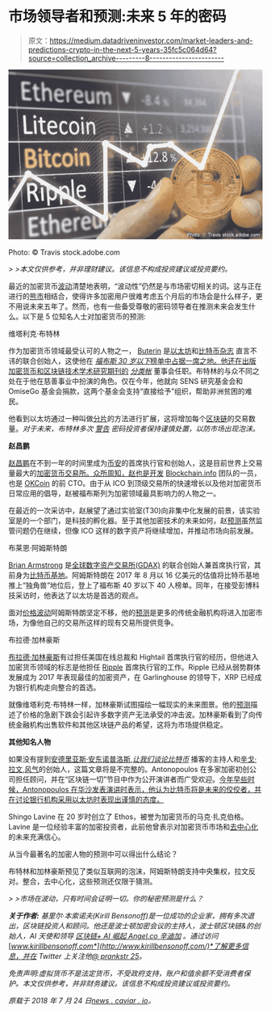# 市场领导者和预测:未来 5 年的密码

> 原文：<https://medium.datadriveninvestor.com/market-leaders-and-predictions-crypto-in-the-next-5-years-35fc5c064d64?source=collection_archive---------8----------------------->

![](img/f2f5a7c215b1768c203a95a5ad7be0b8.png)

Photo: © Travis stock.adobe.com

*> >本文仅供参考，并非理财建议。该信息不构成投资建议或投资要约。*

最近的加密货币[波动](https://www.independent.co.uk/life-style/gadgets-and-tech/news/bitcoin-price-live-updates-latest-cryptocurrency-value-ethereum-ripple-usd-exchange-trading-invest-a8301651.html)清楚地表明，“波动性”仍然是与市场密切相关的词。这与正在进行的[熊市](https://news.caviar.io/crypto-weekly-outlook-week-of-july-1-1cf18599fa46)相结合，使得许多加密用户很难考虑五个月后的市场会是什么样子，更不用说未来五年了。然而，也有一些备受尊敬的密码领导者在推测未来会发生什么。以下是 5 位知名人士对加密货币的预测:

维塔利克·布特林

作为加密货币领域最受认可的人物之一， [Buterin](https://www.linkedin.com/in/vitalik-buterin-267a7450) 是[以太坊](https://ethereum.org/)和[比特币杂志](https://bitcoinmagazine.com/) 直言不讳的联合创始人，这使他在 [*福布斯 30 岁以下*榜单中占据一席之地。他还在出版加密货币和区块链技术学术研究期刊的](https://www.forbes.com/pictures/5a00e16ca7ea436b47b4f295/vitalik-buterin-23/#a01cb982cf26) [*分类帐*](https://ledgerjournal.org/) 董事会任职。布特林的与众不同之处在于他在慈善事业中扮演的角色。仅在今年，他就向 SENS 研究基金会和 OmiseGo 基金会捐款，这两个基金会支持“直接给予”组织，帮助非洲贫困的难民。

他看到以太坊通过一种叫做[分片](https://cointelegraph.com/news/vitalik-buterin-sharding-scaling-improvement-is-coming-to-ethereum-network)的方法进行扩展，这将增加每个[区块链](https://cointelegraph.com/tags/blockchain)的交易数量。*对于未来，布特林多次* [*警告*](https://www.cnbc.com/2018/02/19/ethereum-creator-vitalik-buterin-warns-about-cryptocurrency-investment.html) *密码投资者保持谨慎处置，以防市场出现泡沫。*

**赵昌鹏**

[赵昌鹏](https://www.linkedin.com/in/cpzhao)在不到一年的时间里成为[币安](https://www.binance.com/login.html)的首席执行官和创始人，这是目前世界上交易量最大的[加密货币交易所。众所周知，赵也是开发](https://cointelegraph.com/news/world-s-largest-crypto-exchange-binance-expects-2018-profits-up-to-1-billion) [Blockchain.info](https://www.blockchain.com/) 团队的一员，也是 [OKCoin](https://www.okcoin.com/) 的前 CTO。由于从 ICO 到顶级交易所的快速增长以及他对加密货币日常应用的倡导，赵被福布斯列为加密领域最具影响力的人物之一。

在最近的一次采访中，赵展望了通过实验室(T30)向非集中化发展的前景，该实验室是的一个部门，是科技的孵化器。至于其他加密技术的未来如何，赵[预测](https://www.newsbtc.com/2018/05/07/binance-ceo-envisions-bright-future-ico-crypto-market/)虽然监管问题仍在继续，但像 ICO 这样的数字资产将继续增加，并推动市场向前发展。

布莱恩·阿姆斯特朗

[Brian Armstrong](https://www.linkedin.com/in/barmstrong/) 是[全球数字资产交易所(GDAX)](https://www.gdax.com/) 的联合创始人兼首席执行官，其前身为[比特币基地](https://www.coinbase.com/)。阿姆斯特朗在 2017 年 8 月以 16 亿美元的估值将比特币基地推上“独角兽”地位后，登上了福布斯 40 岁以下 40 人榜单。同年，在接受彭博科技采访时，他表达了以太坊是首选的观点。

面对[价格波动](http://www.businessinsider.com/bitcoin-price-change-coinbase-pep-talk-2018-6?IR=T)阿姆斯特朗坚定不移，他的[预测](https://www.youtube.com/watch?v=INMU7fZfVDc)是更多的传统金融机构将进入加密市场，为像他自己的交易所这样的现有交易所提供竞争。

布拉德·加林豪斯

[布拉德·加林豪斯](https://www.linkedin.com/in/bradgarlinghouse)有过担任美国在线总裁和 Hightail 首席执行官的经历，但他进入加密货币领域的标志是他担任 [Ripple](https://ripple.com/) 首席执行官的工作。Ripple 已经从弱势群体发展成为 2017 年表现最佳的加密资产，在 Garlinghouse 的领导下，XRP 已经成为银行机构走向整合的首选。

就像维塔利克·布特林一样，加林豪斯试图描绘一幅现实的未来图景。他的[预测](https://cryptocurrencynews.com/daily-news/ripple-news/ripple-brad-garlinghouse/)描述了价格的急剧下跌会引起许多数字资产无法承受的冲击波。加林豪斯看到了向传统金融机构出售软件和其他区块链产品的希望，这将为市场提供稳定。

**其他知名人物**

如果没有提到[安德里亚斯·安东诺普洛斯](https://www.linkedin.com/in/amantonopoulos),[*让我们谈论比特币*](https://letstalkbitcoin.com/) 播客的主持人和[辛戈·拉文](https://www.linkedin.com/in/shingo-lavine),[风气](http://www.ethos.co.za/)的创始人，这篇文章将是不完整的。Antonopoulos 在多家加密初创公司担任顾问，并在“区块链一切”节目中作为公开演讲者而广受欢迎。[今年早些时候，Antonopoulos 在华沙发表演讲时表示，他认为比特币将是未来的佼佼者，并在讨论银行机构采用以太坊时表现出谨慎的态度。](https://bitcoinist.com/blockchain-bullshit-andreas-antonopoulos/)

Shingo Lavine 在 20 岁时创立了 Ethos，被誉为加密货币的马克·扎克伯格。Lavine 是一位经验丰富的加密投资者，此前他曾表示对加密货币市场和[去中心化](https://medium.com/ethos-io/the-future-of-cryptocurrency-why-weve-never-felt-more-confident-d757797af463)的未来充满信心。

从当今最著名的加密人物的预测中可以得出什么结论？

布特林和加林豪斯预见了类似互联网的泡沫，阿姆斯特朗支持中央集权，拉文反对。整合，去中心化，这些预测还仅限于猜测。

*> >市场在波动，只有时间会证明一切。你的秘密预测是什么？*

***关于作者:*** *基里尔·本索诺夫(Kirill Bensonoff)是一位成功的企业家，拥有多次退出，区块链投资人和顾问。他还是波士顿加密会议的主持人，波士顿区块链&的创始人，AI 天使和领导* [*区块链+ AI 崛起 Angel.co 辛迪加*](https://angel.co/l/29VgTG) *。通过访问*[*www.kirillbensonoff.com*](http://www.kirillbensonoff.com/)*了解更多信息，并在 Twitter 上关注他*[*@ prankstr 25*](https://twitter.com/prankstr25)*。*

*免责声明:虚拟货币不是法定货币，不受政府支持，账户和值余额不受消费者保护。本文仅供参考，并非财务建议。该信息不构成投资建议或投资要约。*

*原载于 2018 年 7 月 24 日*[*news . caviar . io*](https://news.caviar.io/market-leaders-and-predictions-crypto-in-the-next-5-years-9be0dca40626)*。*